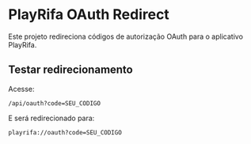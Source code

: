 # PlayRifa OAuth Redirect

Este projeto redireciona códigos de autorização OAuth para o aplicativo PlayRifa.

## Testar redirecionamento
Acesse:

```
/api/oauth?code=SEU_CODIGO
```

E será redirecionado para:

```
playrifa://oauth?code=SEU_CODIGO
```